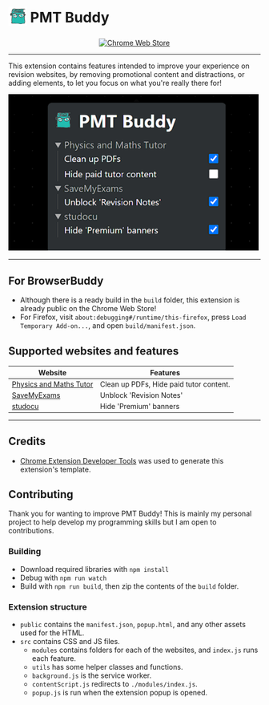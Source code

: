 <h1 align="left">
	<sub>
	<img src="./public/icons/icon_128.png" height="38", width="38">
	</sub>
	PMT Buddy
</h1>

<p align="center">
    <a href="https://chromewebstore.google.com/detail/pmt-buddy/moepnndepfamgglegngndbagiobmhpop">
    	<picture>
      		<source srcset="https://i.imgur.com/XBIE9pk.png" media="(prefers-color-scheme: dark)">
      		<img height="58" src="https://i.imgur.com/oGxig2F.png" alt="Chrome Web Store">
		</picture>
	</a> 
	<p></p>
</p>

---

This extension contains features intended to improve your experience on revision websites, by removing promotional content and distractions, or adding elements, to let you focus on what you're really there for!

<img src="./images/extension_popup.png" width="500"> </img>

---

## For BrowserBuddy

- Although there is a ready build in the `build` folder, this extension is already public on the Chrome Web Store!
- For Firefox, visit `about:debugging#/runtime/this-firefox`, press `Load Temporary Add-on...`, and open `build/manifest.json`.

## Supported websites and features

| Website                                                         | Features                                |
| --------------------------------------------------------------- | --------------------------------------- |
| [Physics and Maths Tutor](https://www.physicsandmathstutor.com) | Clean up PDFs, Hide paid tutor content. |
| [SaveMyExams](https://www.savemyexams.com)                      | Unblock 'Revision Notes'                |
| [studocu](https://www.studocu.com/)                             | Hide 'Premium' banners                  |

---

## Credits

-   [Chrome Extension Developer Tools](https://marketplace.visualstudio.com/items?itemName=aaravb.chrome-extension-developer-tools) was used to generate this extension's template.

## Contributing

Thank you for wanting to improve PMT Buddy! This is mainly my personal project to help develop my programming skills but I am open to contributions.

### Building

-   Download required libraries with `npm install`
-   Debug with `npm run watch`
-   Build with `npm run build`, then zip the contents of the `build` folder.

### Extension structure

-   `public` contains the `manifest.json`, `popup.html`, and any other assets used for the HTML.
-   `src` contains CSS and JS files.
    -   `modules` contains folders for each of the websites, and `index.js` runs each feature.
    -   `utils` has some helper classes and functions.
    -   `background.js` is the service worker.
    -   `contentScript.js` redirects to `./modules/index.js`.
    -   `popup.js` is run when the extension popup is opened.
